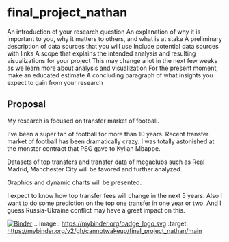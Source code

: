 # final_project_nathan
 
An introduction of your research question
An explanation of why it is important to you, why it matters to others, and what is at stake
A preliminary description of data sources that you will use
Include potential data sources with links
A scope that explains the intended analysis and resulting visualizations for your project
This may change a lot in the next few weeks as we learn more about analysis and visualization
For the present moment, make an educated estimate
A concluding paragraph of what insights you expect to gain from your research

## Proposal

My research is focused on transfer market of football.

I've been a super fan of football for more than 10 years. Recent transfer market of football has been dramatically crazy. I was totally astonished at the monster contract that PSG gave to Kylian Mbappe.

Datasets of top transfers and transfer data of megaclubs such as Real Madrid, Manchester City will be favored and further analyzed.

Graphics and dynamic charts will be presented.

I expect to know how top transfer fees will change in the next 5 years. Also I want to do some prediction on the top one transfer in one year or two. And I guess Russia-Ukraine conflict may have a great impact on this.

[![Binder](https://mybinder.org/badge_logo.svg)](https://mybinder.org/v2/gh/cannotwakeup/final_project_nathan/main)
.. image:: https://mybinder.org/badge_logo.svg
 :target: https://mybinder.org/v2/gh/cannotwakeup/final_project_nathan/main